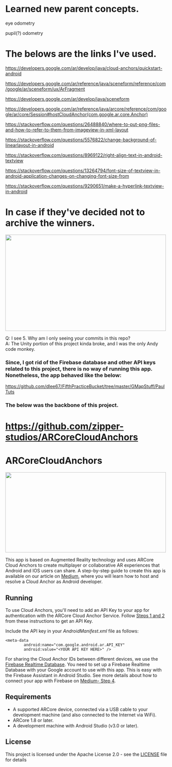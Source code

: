 # Learned new parent concepts.

eye odometry

pupil(?) odometry

# The belows are the links I've used.

https://developers.google.com/ar/develop/java/cloud-anchors/quickstart-android

https://developers.google.com/ar/reference/java/sceneform/reference/com/google/ar/sceneform/ux/ArFragment

https://developers.google.com/ar/develop/java/sceneform

https://developers.google.com/ar/reference/java/arcore/reference/com/google/ar/core/Session#hostCloudAnchor(com.google.ar.core.Anchor)

https://stackoverflow.com/questions/26488840/where-to-put-png-files-and-how-to-refer-to-them-from-imageview-in-xml-layout

https://stackoverflow.com/questions/5576822/change-background-of-linearlayout-in-android

https://stackoverflow.com/questions/8969122/right-align-text-in-android-textview

https://stackoverflow.com/questions/13264794/font-size-of-textview-in-android-application-changes-on-changing-font-size-from

https://stackoverflow.com/questions/9290651/make-a-hyperlink-textview-in-android

# In case if they've decided not to archive the winners.

<img src="https://github.com/dlee67/CSU-Hackathon-Stuff/blob/master/IWonSomething.png" height="300" width="500">

Q: I see 5. Why am I only seeing your commits in this repo? <br/>
A: The Unity portion of this project kinda broke, and I was the only Andy code monkey.

### Since, I got rid of the Firebase database and other API keys related to this project, there is no way of running this app. Nonetheless, the app behaved like the below:
https://github.com/dlee67/FifthPracticeBucket/tree/master/GMapStuff/PaulTuts


### The below was the backbone of this project.

# https://github.com/zipper-studios/ARCoreCloudAnchors

# ARCoreCloudAnchors

<img src="https://i1.wp.com/androidcommunity.com/wp-content/uploads/2018/05/cloud-anchors.png?resize=696%2C383&ssl=1" height="250" width="500">

This app is based on Augmented Reality technology and uses ARCore Cloud Anchors to create multiplayer or collaborative AR experiences that Android and IOS users can share. A step-by-step guide to create this app is available on our article on [Medium](https://medium.com/p/16929723f693/edit "AR technology for Android - Part 4 : AR Cloud Anchors"), where you will learn how to host and resolve a Cloud Anchor as Android developer. 

## Running 
To use Cloud Anchors, you'll need to add an API Key to your app for authentication with the ARCore Cloud Anchor Service. Follow [Steps 1 and 2](https://developers.google.com/ar/develop/java/cloud-anchors/quickstart-android#add_an_api_key) from these instructions to get an API Key.

Include the API key in your *AndroidManifest.xml* file as follows:
```
<meta-data
        android:name="com.google.android.ar.API_KEY"
        android:value="<YOUR API KEY HERE>" />
```
                
                
For sharing the Cloud Anchor IDs between different devices, we use the [Firebase Realtime Database](https://firebase.google.com/docs/database). You need to set up a Firebase Realtime Database with your Google account to use with this app. This is easy with the Firebase Assistant in Android Studio. See more details about how to connect your app with Firebase on [Medium- Step 4](https://medium.com/p/16929723f693/edit "AR technology for Android - Part 4 : AR Cloud Anchors").

## Requirements
- A supported ARCore device, connected via a USB cable to your development machine (and also connected to the Internet via WiFi).
- ARCore 1.8 or later.
- A development machine with Android Studio (v3.0 or later).

## License
This project is licensed under the Apache License 2.0 - see the [LICENSE](https://github.com/zipper-studios/ARCoreCloudAnchors/blob/master/LICENSE) file for details

